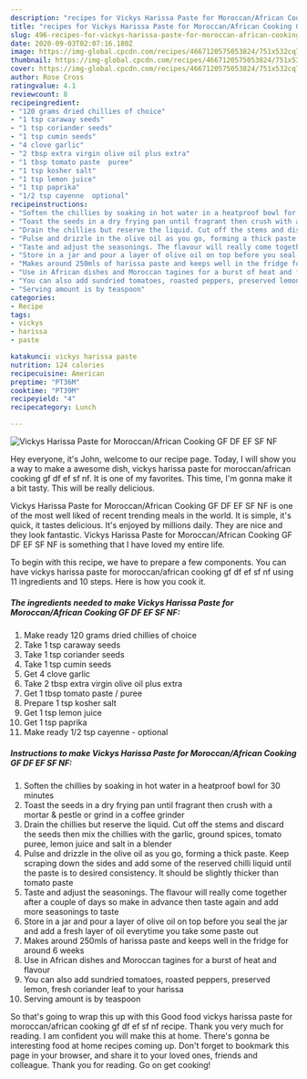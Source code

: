 ```yaml
---
description: "recipes for Vickys Harissa Paste for Moroccan/African Cooking GF DF EF SF NF | how to keep Vickys Harissa Paste for Moroccan/African Cooking GF DF EF SF NF"
title: "recipes for Vickys Harissa Paste for Moroccan/African Cooking GF DF EF SF NF | how to keep Vickys Harissa Paste for Moroccan/African Cooking GF DF EF SF NF"
slug: 496-recipes-for-vickys-harissa-paste-for-moroccan-african-cooking-gf-df-ef-sf-nf-how-to-keep-vickys-harissa-paste-for-moroccan-african-cooking-gf-df-ef-sf-nf
date: 2020-09-03T02:07:16.180Z
image: https://img-global.cpcdn.com/recipes/4667120575053824/751x532cq70/vickys-harissa-paste-for-moroccanafrican-cooking-gf-df-ef-sf-nf-recipe-main-photo.jpg
thumbnail: https://img-global.cpcdn.com/recipes/4667120575053824/751x532cq70/vickys-harissa-paste-for-moroccanafrican-cooking-gf-df-ef-sf-nf-recipe-main-photo.jpg
cover: https://img-global.cpcdn.com/recipes/4667120575053824/751x532cq70/vickys-harissa-paste-for-moroccanafrican-cooking-gf-df-ef-sf-nf-recipe-main-photo.jpg
author: Rose Cross
ratingvalue: 4.1
reviewcount: 8
recipeingredient:
- "120 grams dried chillies of choice"
- "1 tsp caraway seeds"
- "1 tsp coriander seeds"
- "1 tsp cumin seeds"
- "4 clove garlic"
- "2 tbsp extra virgin olive oil plus extra"
- "1 tbsp tomato paste  puree"
- "1 tsp kosher salt"
- "1 tsp lemon juice"
- "1 tsp paprika"
- "1/2 tsp cayenne  optional"
recipeinstructions:
- "Soften the chillies by soaking in hot water in a heatproof bowl for 30 minutes"
- "Toast the seeds in a dry frying pan until fragrant then crush with a mortar &amp; pestle or grind in a coffee grinder"
- "Drain the chillies but reserve the liquid. Cut off the stems and discard the seeds then mix the chillies with the garlic, ground spices, tomato puree, lemon juice and salt in a blender"
- "Pulse and drizzle in the olive oil as you go, forming a thick paste. Keep scraping down the sides and add some of the reserved chilli liquid until the paste is to desired consistency. It should be slightly thicker than tomato paste"
- "Taste and adjust the seasonings. The flavour will really come together after a couple of days so make in advance then taste again and add more seasonings to taste"
- "Store in a jar and pour a layer of olive oil on top before you seal the jar and add a fresh layer of oil everytime you take some paste out"
- "Makes around 250mls of harissa paste and keeps well in the fridge for around 6 weeks"
- "Use in African dishes and Moroccan tagines for a burst of heat and flavour"
- "You can also add sundried tomatoes, roasted peppers, preserved lemon, fresh coriander leaf to your harissa"
- "Serving amount is by teaspoon"
categories:
- Recipe
tags:
- vickys
- harissa
- paste

katakunci: vickys harissa paste 
nutrition: 124 calories
recipecuisine: American
preptime: "PT36M"
cooktime: "PT39M"
recipeyield: "4"
recipecategory: Lunch

---
```



![Vickys Harissa Paste for Moroccan/African Cooking GF DF EF SF NF](https://img-global.cpcdn.com/recipes/4667120575053824/751x532cq70/vickys-harissa-paste-for-moroccanafrican-cooking-gf-df-ef-sf-nf-recipe-main-photo.jpg)

Hey everyone, it's John, welcome to our recipe page. Today, I will show you a way to make a awesome dish, vickys harissa paste for moroccan/african cooking gf df ef sf nf. It is one of my favorites. This time, I'm gonna make it a bit tasty. This will be really delicious.

Vickys Harissa Paste for Moroccan/African Cooking GF DF EF SF NF is one of the most well liked of recent trending meals in the world. It is simple, it's quick, it tastes delicious. It's enjoyed by millions daily. They are nice and they look fantastic. Vickys Harissa Paste for Moroccan/African Cooking GF DF EF SF NF is something that I have loved my entire life.




To begin with this recipe, we have to prepare a few components. You can have vickys harissa paste for moroccan/african cooking gf df ef sf nf using 11 ingredients and 10 steps. Here is how you cook it.

<!--inarticleads1-->

##### The ingredients needed to make Vickys Harissa Paste for Moroccan/African Cooking GF DF EF SF NF:

1. Make ready 120 grams dried chillies of choice
1. Take 1 tsp caraway seeds
1. Take 1 tsp coriander seeds
1. Take 1 tsp cumin seeds
1. Get 4 clove garlic
1. Take 2 tbsp extra virgin olive oil plus extra
1. Get 1 tbsp tomato paste / puree
1. Prepare 1 tsp kosher salt
1. Get 1 tsp lemon juice
1. Get 1 tsp paprika
1. Make ready 1/2 tsp cayenne - optional




<!--inarticleads2-->

##### Instructions to make Vickys Harissa Paste for Moroccan/African Cooking GF DF EF SF NF:

1. Soften the chillies by soaking in hot water in a heatproof bowl for 30 minutes
1. Toast the seeds in a dry frying pan until fragrant then crush with a mortar &amp; pestle or grind in a coffee grinder
1. Drain the chillies but reserve the liquid. Cut off the stems and discard the seeds then mix the chillies with the garlic, ground spices, tomato puree, lemon juice and salt in a blender
1. Pulse and drizzle in the olive oil as you go, forming a thick paste. Keep scraping down the sides and add some of the reserved chilli liquid until the paste is to desired consistency. It should be slightly thicker than tomato paste
1. Taste and adjust the seasonings. The flavour will really come together after a couple of days so make in advance then taste again and add more seasonings to taste
1. Store in a jar and pour a layer of olive oil on top before you seal the jar and add a fresh layer of oil everytime you take some paste out
1. Makes around 250mls of harissa paste and keeps well in the fridge for around 6 weeks
1. Use in African dishes and Moroccan tagines for a burst of heat and flavour
1. You can also add sundried tomatoes, roasted peppers, preserved lemon, fresh coriander leaf to your harissa
1. Serving amount is by teaspoon




So that's going to wrap this up with this Good food vickys harissa paste for moroccan/african cooking gf df ef sf nf recipe. Thank you very much for reading. I am confident you will make this at home. There's gonna be interesting food at home recipes coming up. Don't forget to bookmark this page in your browser, and share it to your loved ones, friends and colleague. Thank you for reading. Go on get cooking!
